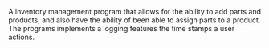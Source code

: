 A inventory management program that allows for the ability to add parts and products, and also have the ability of been able to assign parts to a product.
The programs implements a logging features the time stamps a user actions.
